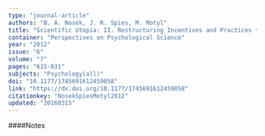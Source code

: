 ```yaml
---
type: "journal-article"
authors: "B. A. Nosek, J. R. Spies, M. Motyl"
title: "Scientific Utopia: II. Restructuring Incentives and Practices to Promote Truth Over Publishability"
container: "Perspectives on Psychological Science"
year: "2012"
issue: "6"
volume: "7"
pages: "615-631"
subjects: "Psychology(all)"
doi: "10.1177/1745691612459058"
link: "https://dx.doi.org/10.1177/1745691612459058"
citationkey: "NosekSpiesMotyl2012"
updated: "20160315"
---
```


####Notes
